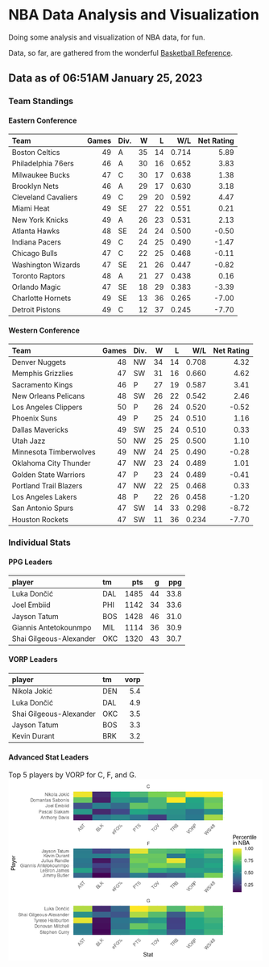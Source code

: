 # NBA Data Analysis and Visualization

Doing some analysis and visualization of NBA data, for fun.

Data, so far, are gathered from the wonderful [Basketball
Reference](https://www.basketball-reference.com/).

## Data as of 06:51AM January 25, 2023

### Team Standings

#### Eastern Conference

| Team                | Games | Div. |   W |   L |   W/L | Net Rating |
|:--------------------|------:|:-----|----:|----:|------:|-----------:|
| Boston Celtics      |    49 | A    |  35 |  14 | 0.714 |       5.89 |
| Philadelphia 76ers  |    46 | A    |  30 |  16 | 0.652 |       3.83 |
| Milwaukee Bucks     |    47 | C    |  30 |  17 | 0.638 |       1.38 |
| Brooklyn Nets       |    46 | A    |  29 |  17 | 0.630 |       3.18 |
| Cleveland Cavaliers |    49 | C    |  29 |  20 | 0.592 |       4.47 |
| Miami Heat          |    49 | SE   |  27 |  22 | 0.551 |       0.21 |
| New York Knicks     |    49 | A    |  26 |  23 | 0.531 |       2.13 |
| Atlanta Hawks       |    48 | SE   |  24 |  24 | 0.500 |      -0.50 |
| Indiana Pacers      |    49 | C    |  24 |  25 | 0.490 |      -1.47 |
| Chicago Bulls       |    47 | C    |  22 |  25 | 0.468 |      -0.11 |
| Washington Wizards  |    47 | SE   |  21 |  26 | 0.447 |      -0.82 |
| Toronto Raptors     |    48 | A    |  21 |  27 | 0.438 |       0.16 |
| Orlando Magic       |    47 | SE   |  18 |  29 | 0.383 |      -3.39 |
| Charlotte Hornets   |    49 | SE   |  13 |  36 | 0.265 |      -7.00 |
| Detroit Pistons     |    49 | C    |  12 |  37 | 0.245 |      -7.70 |

#### Western Conference

| Team                   | Games | Div. |   W |   L |   W/L | Net Rating |
|:-----------------------|------:|:-----|----:|----:|------:|-----------:|
| Denver Nuggets         |    48 | NW   |  34 |  14 | 0.708 |       4.32 |
| Memphis Grizzlies      |    47 | SW   |  31 |  16 | 0.660 |       4.62 |
| Sacramento Kings       |    46 | P    |  27 |  19 | 0.587 |       3.41 |
| New Orleans Pelicans   |    48 | SW   |  26 |  22 | 0.542 |       2.46 |
| Los Angeles Clippers   |    50 | P    |  26 |  24 | 0.520 |      -0.52 |
| Phoenix Suns           |    49 | P    |  25 |  24 | 0.510 |       1.16 |
| Dallas Mavericks       |    49 | SW   |  25 |  24 | 0.510 |       0.33 |
| Utah Jazz              |    50 | NW   |  25 |  25 | 0.500 |       1.10 |
| Minnesota Timberwolves |    49 | NW   |  24 |  25 | 0.490 |      -0.28 |
| Oklahoma City Thunder  |    47 | NW   |  23 |  24 | 0.489 |       1.01 |
| Golden State Warriors  |    47 | P    |  23 |  24 | 0.489 |      -0.41 |
| Portland Trail Blazers |    47 | NW   |  22 |  25 | 0.468 |       0.33 |
| Los Angeles Lakers     |    48 | P    |  22 |  26 | 0.458 |      -1.20 |
| San Antonio Spurs      |    47 | SW   |  14 |  33 | 0.298 |      -8.72 |
| Houston Rockets        |    47 | SW   |  11 |  36 | 0.234 |      -7.70 |

### Individual Stats

#### PPG Leaders

| player                  | tm  |  pts |   g |  ppg |
|:------------------------|:----|-----:|----:|-----:|
| Luka Dončić             | DAL | 1485 |  44 | 33.8 |
| Joel Embiid             | PHI | 1142 |  34 | 33.6 |
| Jayson Tatum            | BOS | 1428 |  46 | 31.0 |
| Giannis Antetokounmpo   | MIL | 1114 |  36 | 30.9 |
| Shai Gilgeous-Alexander | OKC | 1320 |  43 | 30.7 |

#### VORP Leaders

| player                  | tm  | vorp |
|:------------------------|:----|-----:|
| Nikola Jokić            | DEN |  5.4 |
| Luka Dončić             | DAL |  4.9 |
| Shai Gilgeous-Alexander | OKC |  3.5 |
| Jayson Tatum            | BOS |  3.3 |
| Kevin Durant            | BRK |  3.2 |

#### Advanced Stat Leaders

Top 5 players by VORP for C, F, and G.
![](README_files/figure-gfm/README-unnamed-chunk-7-1.png)<!-- -->
